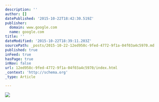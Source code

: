 ```yaml
---
description: ''
author: []
datePublished: '2015-10-22T18:42:30.519Z'
publisher:
  domain: www.google.com
  name: google.com
title: ''
dateModified: '2015-10-22T18:39:11.203Z'
sourcePath: _posts/2015-10-22-12ed958c-9fed-4772-9f1a-04f03a4c5970.md
published: true
inFeed: true
hasPage: true
inNav: false
url: 12ed958c-9fed-4772-9f1a-04f03a4c5970/index.html
_context: 'http://schema.org'
_type: Article

---
```

![](http://the-grid-user-content.s3-us-west-2.amazonaws.com/f6006e44-4c03-4c67-bdf0-68bd51297d2d.jpg)